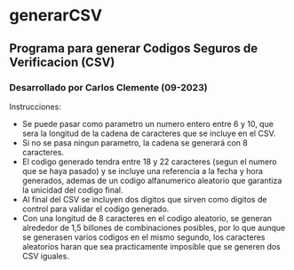 # generarCSV
## Programa para generar Codigos Seguros de Verificacion (CSV)

### Desarrollado por Carlos Clemente (09-2023)

Instrucciones:
- Se puede pasar como parametro un numero entero entre 6 y 10, que sera la longitud de la
  cadena de caracteres que se incluye en el CSV.
- Si no se pasa ningun parametro, la cadena se generará con 8 caracteres.
- El codigo generado tendra entre 18 y 22 caracteres (segun el numero que se haya pasado) y se
  incluye una referencia a la fecha y hora generados, ademas de un codigo alfanumerico aleatorio
  que garantiza la unicidad del codigo final.
- Al final del CSV se incluyen dos digitos que sirven como digitos de control para validar el codigo generado.
- Con una longitud de 8 caracteres en el codigo aleatorio, se generan alrededor de 1,5 billones
  de combinaciones posibles, por lo que aunque se generasen varios codigos en el mismo segundo,
  los caracteres aleatorios haran que sea practicamente imposible que se generen dos CSV iguales.
